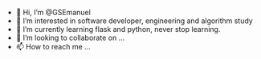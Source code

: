 - 👋 Hi, I’m @GSEmanuel
- 👀 I’m interested in software developer, engineering and algorithm study
- 🌱 I’m currently learning flask and python, never stop learning.
- 💞️ I’m looking to collaborate on ...
- 📫 How to reach me ...

<!---
GSEmanuel/GSEmanuel is a ✨ special ✨ repository because its `README.md` (this file) appears on your GitHub profile.
You can click the Preview link to take a look at your changes.
--->
